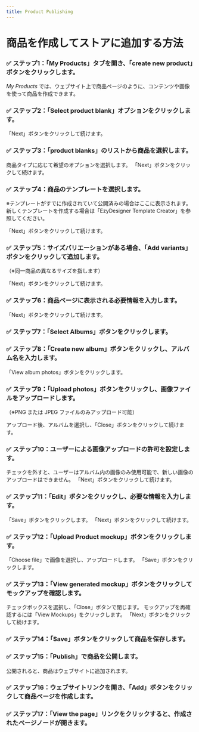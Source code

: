 ```yaml
---
title: Product Publishing
---
```




# 商品を作成してストアに追加する方法





### ✅ ステップ1：「My Products」タブを開き、「create new product」ボタンをクリックします。

*My Products* では、ウェブサイト上で商品ページのように、コンテンツや画像を使って商品を作成できます。





### ✅ ステップ2：「Select product blank」オプションをクリックします。

「Next」ボタンをクリックして続けます。





### ✅ ステップ3：「product blanks」のリストから商品を選択します。

商品タイプに応じて希望のオプションを選択します。
 「Next」ボタンをクリックして続けます。





### ✅ ステップ4：商品のテンプレートを選択します。

※テンプレートがすでに作成されていて公開済みの場合はここに表示されます。
 新しくテンプレートを作成する場合は「EzyDesigner Template Creator」を参照してください。

「Next」ボタンをクリックして続けます。





### ✅ ステップ5：サイズバリエーションがある場合、「Add variants」ボタンをクリックして追加します。

（※同一商品の異なるサイズを指します）

「Next」ボタンをクリックして続けます。





### ✅ ステップ6：商品ページに表示される必要情報を入力します。

「Next」ボタンをクリックして続けます。





### ✅ ステップ7：「Select Albums」ボタンをクリックします。





### ✅ ステップ8：「Create new album」ボタンをクリックし、アルバム名を入力します。

「View album photos」ボタンをクリックします。





### ✅ ステップ9：「Upload photos」ボタンをクリックし、画像ファイルをアップロードします。

（※PNG または JPEG ファイルのみアップロード可能）

アップロード後、アルバムを選択し、「Close」ボタンをクリックして続けます。





### ✅ ステップ10：ユーザーによる画像アップロードの許可を設定します。

チェックを外すと、ユーザーはアルバム内の画像のみ使用可能で、新しい画像のアップロードはできません。
 「Next」ボタンをクリックして続けます。





### ✅ ステップ11：「Edit」ボタンをクリックし、必要な情報を入力します。

「Save」ボタンをクリックします。
 「Next」ボタンをクリックして続けます。





### ✅ ステップ12：「Upload Product mockup」ボタンをクリックします。

「Choose file」で画像を選択し、アップロードします。
 「Save」ボタンをクリックします。





### ✅ ステップ13：「View generated mockup」ボタンをクリックしてモックアップを確認します。

チェックボックスを選択し、「Close」ボタンで閉じます。
 モックアップを再確認するには「View Mockups」をクリックします。
 「Next」ボタンをクリックして続けます。





### ✅ ステップ14：「Save」ボタンをクリックして商品を保存します。





### ✅ ステップ15：「Publish」で商品を公開します。

公開されると、商品はウェブサイトに追加されます。





### ✅ ステップ16：ウェブサイトリンクを開き、「Add」ボタンをクリックして商品ページを作成します。





### ✅ ステップ17：「View the page」リンクをクリックすると、作成されたページノードが開きます。
